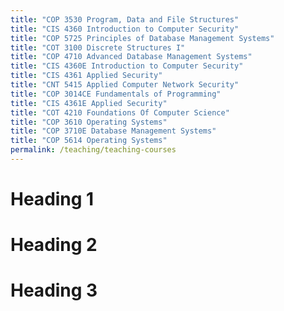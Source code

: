 ```yaml
---
title: "COP 3530 Program, Data and File Structures"
title: "CIS 4360 Introduction to Computer Security"
title: "COP 5725 Principles of Database Management Systems"
title: "COT 3100 Discrete Structures I"
title: "COP 4710 Advanced Database Management Systems"
title: "CIS 4360E Introduction to Computer Security"
title: "CIS 4361 Applied Security"
title: "CNT 5415 Applied Computer Network Security"
title: "COP 3014CE Fundamentals of Programming"
title: "CIS 4361E Applied Security"
title: "COT 4210 Foundations Of Computer Science"
title: "COP 3610 Operating Systems"
title: "COP 3710E Database Management Systems"
title: "COP 5614 Operating Systems"
permalink: /teaching/teaching-courses
---
```



Heading 1
======

Heading 2
======

Heading 3
======
